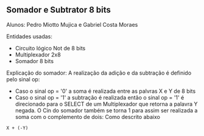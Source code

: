 ## Somador e Subtrator 8 bits

Alunos: Pedro Miotto Mujica e Gabriel Costa Moraes

Entidades usadas:
- Circuito lógico Not de 8 bits
- Multiplexador 2x8
- Somador 8 bits

Explicação do somador: A realização da adição e da subtração é definido pelo sinal op:
- Caso o sinal op = '0' a soma é realizada entre as palvras X e Y de 8 bits
- Caso o sinal op = '1' a subtração é realizada então o sinal op = '1' é direcionado para o SELECT de um Multiplexador que retorna a palavra Y negada. O Cin do somador também se torna 1 para assim ser realizada a soma com o complemento de dois:
Como descrito abaixo
```
X + (-Y) 
```

